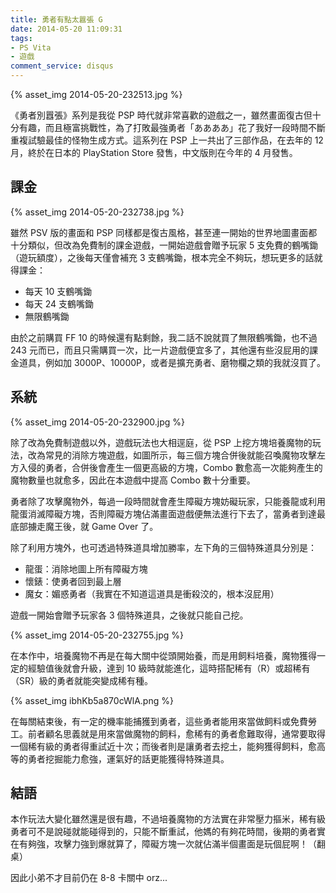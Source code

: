 ```yaml
---
title: 勇者有點太囂張 G
date: 2014-05-20 11:09:31
tags:
- PS Vita
- 遊戲
comment_service: disqus
---
```

{% asset_img 2014-05-20-232513.jpg %}

《勇者別囂張》系列是我從 PSP 時代就非常喜歡的遊戲之一，雖然畫面復古但十分有趣，而且極富挑戰性，為了打敗最強勇者「ああああ」花了我好一段時間不斷重複試驗最佳的怪物生成方式。這系列在 PSP 上一共出了三部作品，在去年的 12 月，終於在日本的 PlayStation Store 發售，中文版則在今年的 4 月發售。

<!-- more -->

## 課金

{% asset_img 2014-05-20-232738.jpg %}

雖然 PSV 版的畫面和 PSP 同樣都是復古風格，甚至連一開始的世界地圖畫面都十分類似，但改為免費制的課金遊戲，一開始遊戲會贈予玩家 5 支免費的鶴嘴鋤（遊玩額度），之後每天僅會補充 3 支鶴嘴鋤，根本完全不夠玩，想玩更多的話就得課金：

- 每天 10 支鶴嘴鋤
- 每天 24 支鶴嘴鋤
- 無限鶴嘴鋤

由於之前購買 FF 10 的時候還有點剩餘，我二話不說就買了無限鶴嘴鋤，也不過 243 元而已，而且只需購買一次，比一片遊戲便宜多了，其他還有些沒屁用的課金道具，例如加 3000P、10000P，或者是擴充勇者、磨物欄之類的我就沒買了。

## 系統

{% asset_img 2014-05-20-232900.jpg %}

除了改為免費制遊戲以外，遊戲玩法也大相逕庭，從 PSP 上挖方塊培養魔物的玩法，改為常見的消除方塊遊戲，如圖所示，每三個方塊合併後就能召喚魔物攻擊左方入侵的勇者，合併後會產生一個更高級的方塊，Combo 數愈高一次能夠產生的魔物數量也就愈多，因此在本遊戲中提高 Combo 數十分重要。

勇者除了攻擊魔物外，每過一段時間就會產生障礙方塊妨礙玩家，只能養龍或利用龍蛋消滅障礙方塊，否則障礙方塊佔滿畫面遊戲便無法進行下去了，當勇者到達最底部擄走魔王後，就 Game Over 了。

除了利用方塊外，也可透過特殊道具增加勝率，左下角的三個特殊道具分別是：

- 龍蛋：消除地圖上所有障礙方塊
- 懷錶：使勇者回到最上層
- 魔女：媚惑勇者（我實在不知道這道具是衝殺洨的，根本沒屁用）

遊戲一開始會贈予玩家各 3 個特殊道具，之後就只能自己挖。

{% asset_img 2014-05-20-232755.jpg %}

在本作中，培養魔物不再是在每大關中從頭開始養，而是用飼料培養，魔物獲得一定的經驗值後就會升級，達到 10 級時就能進化，這時搭配稀有（R）或超稀有（SR）級的勇者就能突變成稀有種。

{% asset_img ibhKb5a870cWlA.png %}

在每關結束後，有一定的機率能捕獲到勇者，這些勇者能用來當做飼料或免費勞工。前者顧名思義就是用來當做魔物的飼料，愈稀有的勇者愈難取得，通常要取得一個稀有級的勇者得重試近十次；而後者則是讓勇者去挖土，能夠獲得飼料，愈高等的勇者挖掘能力愈強，運氣好的話更能獲得特殊道具。

## 結語

本作玩法大變化雖然還是很有趣，不過培養魔物的方法實在非常壓力摳米，稀有級勇者可不是說碰就能碰得到的，只能不斷重試，他媽的有夠花時間，後期的勇者實在有夠強，攻擊力強到爆就算了，障礙方塊一次就佔滿半個畫面是玩個屁啊！（翻桌）

因此小弟不才目前仍在 8-8 卡關中 orz...
